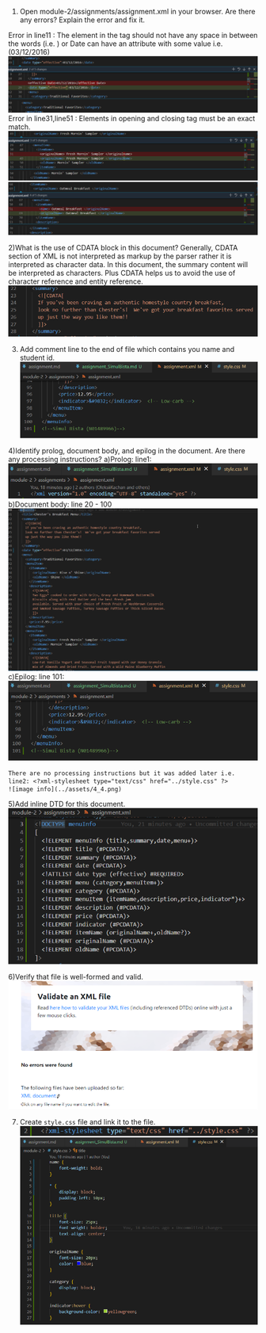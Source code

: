 1) Open module-2/assignments/assignment.xml in your browser. Are there any errors? Explain the error and fix it.

Error in line11 : 
The element in the tag should not have any space in between the words (i.e. <effective-date>) or Date can have an attribute with some value i.e. (<date type="effective">03/12/2016</date>)
![image info](../assets/1_1.png)
Error in line31,line51 : 
Elements in opening and closing tag must be an exact match.
![image info](../assets/1_2.png)
![image info](../assets/1_3.png)

2)What is the use of CDATA block in this document?
Generally, CDATA section of XML is not interpreted as markup by the parser rather it is interpreted as character data. In this document, the summary content will be interpreted as characters. Plus CDATA helps us to avoid the use of character reference and entity reference.
![image info](../assets/2.png)

3) Add comment line to the end of file which contains you name and student id.
![image info](../assets/3.png)

4)Identify prolog, document body, and epilog in the document. Are there any processing instructions?
    a)Prolog:
    line1: <?xml version="1.0" encoding="UTF-8" standalone="yes" ?>
    ![image info](../assets/4_1.png)
    b)Document body:
    line 20 - 100
    ![image info](../assets/4_2.png)
    c)Epilog:
    line 101: <!--Simul Bista (N01489966)-->
    ![image info](../assets/4_3.png)

    There are no processing instructions but it was added later i.e.
    line2: <?xml-stylesheet type="text/css" href="../style.css" ?>
    ![image info](../assets/4_4.png)

5)Add inline DTD for this document.
![image info](../assets/5.png)

6)Verify that file is well-formed and valid.
![image info](../assets/6.png)

7. Create `style.css` file and link it to the file.
![image info](../assets/7_1.png)
![image info](../assets/7_2.png)

